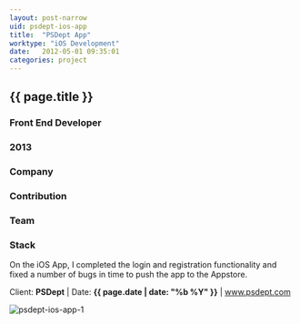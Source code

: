 ```yaml
---
layout: post-narrow
uid: psdept-ios-app
title:  "PSDept App"
worktype: "iOS Development"
date:   2012-05-01 09:35:01
categories: project
---
```


<div class="project-description">
  <div class="row clearfix">
    <div class="col">
      <h2 class="project-title">{{ page.title }}</h2>
      <h3>Front End Developer</h3>
      <h3>2013</h3>
    </div>
    <div class="col">
      <h3>
        Company
      </h3>
      <p>
      </p>
    </div>
    <div class="col">
      <h3>Contribution</h3>
    </div>
    <div class="col">
      <h3>Team</h3>
      <p>
      </p>
      <h3>Stack</h3>
      <p>
      </p>
    </div>
  </div>
</div>

<p>
On the iOS App, I completed the login and registration functionality and fixed a number of bugs in time to push the app to the Appstore.
</p>

<p class="meta">Client: <strong>PSDept</strong> | Date: <strong>{{ page.date | date: "%b %Y" }}</strong> | <a href="http://www.psdept.com">www.psdept.com</a></p>

<div class="showcase">
	<img src="/img/psdept-ios-app/psdept-ios-app-1.jpg" alt="psdept-ios-app-1">
</div>